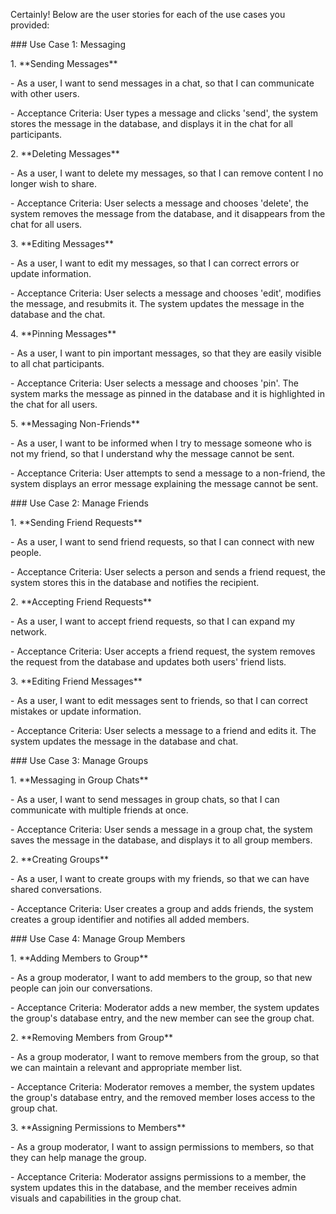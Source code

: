 Certainly! Below are the user stories for each of the use cases you provided:

\#\#\# Use Case 1: Messaging

1\. \*\*Sending Messages\*\*

\- As a user, I want to send messages in a chat, so that I can communicate with other users.

\- Acceptance Criteria: User types a message and clicks 'send', the system stores the message in the database, and displays it in the chat for all participants.

2\. \*\*Deleting Messages\*\*

\- As a user, I want to delete my messages, so that I can remove content I no longer wish to share.

\- Acceptance Criteria: User selects a message and chooses 'delete', the system removes the message from the database, and it disappears from the chat for all users.

3\. \*\*Editing Messages\*\*

\- As a user, I want to edit my messages, so that I can correct errors or update information.

\- Acceptance Criteria: User selects a message and chooses 'edit', modifies the message, and resubmits it. The system updates the message in the database and the chat.

4\. \*\*Pinning Messages\*\*

\- As a user, I want to pin important messages, so that they are easily visible to all chat participants.

\- Acceptance Criteria: User selects a message and chooses 'pin'. The system marks the message as pinned in the database and it is highlighted in the chat for all users.

5\. \*\*Messaging Non-Friends\*\*

\- As a user, I want to be informed when I try to message someone who is not my friend, so that I understand why the message cannot be sent.

\- Acceptance Criteria: User attempts to send a message to a non-friend, the system displays an error message explaining the message cannot be sent.

\#\#\# Use Case 2: Manage Friends

1\. \*\*Sending Friend Requests\*\*

\- As a user, I want to send friend requests, so that I can connect with new people.

\- Acceptance Criteria: User selects a person and sends a friend request, the system stores this in the database and notifies the recipient.

2\. \*\*Accepting Friend Requests\*\*

\- As a user, I want to accept friend requests, so that I can expand my network.

\- Acceptance Criteria: User accepts a friend request, the system removes the request from the database and updates both users' friend lists.

3\. \*\*Editing Friend Messages\*\*

\- As a user, I want to edit messages sent to friends, so that I can correct mistakes or update information.

\- Acceptance Criteria: User selects a message to a friend and edits it. The system updates the message in the database and chat.

\#\#\# Use Case 3: Manage Groups

1\. \*\*Messaging in Group Chats\*\*

\- As a user, I want to send messages in group chats, so that I can communicate with multiple friends at once.

\- Acceptance Criteria: User sends a message in a group chat, the system saves the message in the database, and displays it to all group members.

2\. \*\*Creating Groups\*\*

\- As a user, I want to create groups with my friends, so that we can have shared conversations.

\- Acceptance Criteria: User creates a group and adds friends, the system creates a group identifier and notifies all added members.

\#\#\# Use Case 4: Manage Group Members

1\. \*\*Adding Members to Group\*\*

\- As a group moderator, I want to add members to the group, so that new people can join our conversations.

\- Acceptance Criteria: Moderator adds a new member, the system updates the group's database entry, and the new member can see the group chat.

2\. \*\*Removing Members from Group\*\*

\- As a group moderator, I want to remove members from the group, so that we can maintain a relevant and appropriate member list.

\- Acceptance Criteria: Moderator removes a member, the system updates the group's database entry, and the removed member loses access to the group chat.

3\. \*\*Assigning Permissions to Members\*\*

\- As a group moderator, I want to assign permissions to members, so that they can help manage the group.

\- Acceptance Criteria: Moderator assigns permissions to a member, the system updates this in the database, and the member receives admin visuals and capabilities in the group chat.
